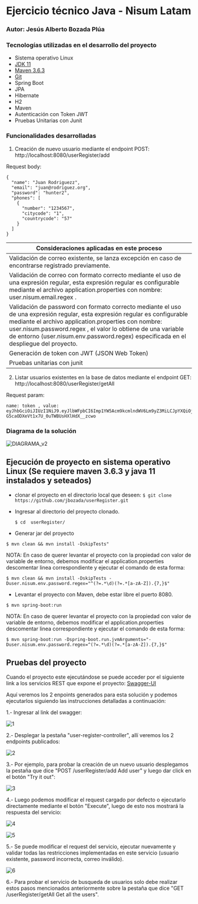 # Ejercicio técnico Java - Nisum Latam
### Autor: Jesús Alberto Bozada Plúa

### Tecnologías utilizadas en el desarrollo del proyecto

- Sistema operativo Linux
- [JDK 11](https://www.oracle.com/java/technologies/javase/jdk11-archive-downloads.html)
- [Maven 3.6.3](https://maven.apache.org/docs/3.6.3/release-notes.html)
- [Git](https://git-scm.com/downloads)
- Spring Boot
- JPA
- Hibernate
- H2
- Maven
- Autenticación con Token JWT
- Pruebas Unitarias con Junit

### Funcionalidades desarrolladas

1. Creación de nuevo usuario mediante el endpoint POST: http://localhost:8080/userRegister/add

Request body:

```
{
  "name": "Juan Rodriguezz",
  "email": "juan@rodriguez.org",
  "password": "hunter2",
  "phones": [
    {
      "number": "1234567",
      "citycode": "1",
      "countrycode": "57"
    }
  ]
}
```

| Consideraciones aplicadas en este proceso |
|--- |
| Validación de correo existente, se lanza excepción en caso de encontrarse registrado previamente.|
| Validación de correo con formato correcto mediante el uso de una expresión regular, esta expresión regular es configurable mediante el archivo application.properties con nombre: user.nisum.email.regex . |
| Validación de password con formato correcto mediante el uso de una expresión regular, esta expresión regular es configurable mediante el archivo application.properties con nombre: user.nisum.password.regex , el valor lo obtiene de una variable de entorno (user.nisum.env.password.regex) especificada en el despliegue del proyecto. |
| Generación de token con JWT (JSON Web Token) |
| Pruebas unitarias con junit |

2. Listar usuarios existentes en la base de datos mediante el endpoint GET: http://localhost:8080/userRegister/getAll

Request param:

```
name: token , value: eyJhbGciOiJIUzI1NiJ9.eyJlbWFpbCI6Imp1YW5Acm9kcmlndWV6Lm9yZ3MiLCJpYXQiOjE3MTUxMTc3NjcsImV4cCI6MTcxNTExNzgyN30.S2ZaGoxR-G5caODXeVt1x7U_0uTWBUsHXlHdX__zcwo
```


### Diagrama de la solución

![DIAGRAMA_v2](https://github.com/jbozada/userRegister/assets/12485654/d2f468a4-73fc-476d-8183-e9f3fe28b57e)


## Ejecución de proyecto en sistema operativo Linux (Se requiere maven 3.6.3 y java 11 instalados y seteados)

- clonar el proyecto en el directorio local que deseen: ```$ git clone https://github.com/jbozada/userRegister.git ```

- Ingresar al directorio del proyecto clonado.

  ```$ cd  userRegister/ ```

- Generar jar del proyecto

```
$ mvn clean && mvn install -DskipTests"
```

NOTA: En caso de querer levantar el proyecto con la propiedad con valor de variable de entorno, debemos modificar el application.properties descomentar linea correspondiente y ejecutar el comando de esta forma:

```
$ mvn clean && mvn install -DskipTests -Duser.nisum.env.password.regex="^(?=.*\d)(?=.*[a-zA-Z]).{7,}$"
```

- Levantar el proyecto con Maven, debe estar libre el puerto 8080.

```
$ mvn spring-boot:run
```

NOTA: En caso de querer levantar el proyecto con la propiedad con valor de variable de entorno, debemos modificar el application.properties descomentar linea correspondiente y ejecutar el comando de esta forma:

```
$ mvn spring-boot:run -Dspring-boot.run.jvmArguments="-Duser.nisum.env.password.regex=^(?=.*\d)(?=.*[a-zA-Z]).{7,}$"
```

## Pruebas del proyecto

Cuando el proyecto este ejecutándose se puede acceder por el siguiente link a los servicios REST que expone el proyecto:
[Swagger-UI](http://localhost:8080/swagger-ui/index.html)

Aquí veremos los 2 enpoints generados para esta solución y podemos ejecutarlos siguiendo las  instrucciones detalladas a continuación:

1.- Ingresar al link del swagger:

![1](https://github.com/jbozada/userRegister/assets/12485654/80dd67c9-0d2e-4ab1-829b-b25443727ea1)

2.- Desplegar la pestaña "user-register-controller", allí veremos los 2 endpoints publicados:

![2](https://github.com/jbozada/userRegister/assets/12485654/8da912e8-7e91-40df-82f4-079c24274571)

3.- Por ejemplo, para probar la creación de un nuevo usuario desplegamos la pestaña que dice "POST /userRegister/add Add user" y luego dar click en el botón "Try it out":

![3](https://github.com/jbozada/userRegister/assets/12485654/89b67d41-54dd-4e68-965d-f429b97d8234)

4.- Luego podemos modificar el request cargado por defecto o ejecutarlo directamente mediante el botón "Execute", luego de esto nos mostrará la respuesta del servicio:

![4](https://github.com/jbozada/userRegister/assets/12485654/c9f76754-ed97-4fda-be18-80b3b27b3cef)

![5](https://github.com/jbozada/userRegister/assets/12485654/25612749-06e4-4c24-a407-b1b3f3cfa593)

5.- Se puede modificar el request del servicio, ejecutar nuevamente y validar todas las restricciones implementadas en este servicio (usuario existente, password incorrecta, correo inválido).

![6](https://github.com/jbozada/userRegister/assets/12485654/29ee6582-16a4-433e-80af-fb16eddd5efb)

6.- Para probar el servicio de busqueda de usuarios solo debe realizar estos pasos mencionados anteriormente sobre la pestaña que dice "GET /userRegister/getAll Get all the users".
